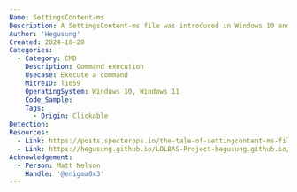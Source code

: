 ```yaml
---
Name: SettingsContent-ms
Description: A SettingsContent-ms file was introduced in Windows 10 and allows a user to create “shortcuts” to various Windows 10 setting pages.
Author: 'Hegusung'
Created: 2024-10-20
Categories:
  - Category: CMD
    Description: Command execution
    Usecase: Execute a command
    MitreID: T1059
    OperatingSystem: Windows 10, Windows 11
    Code_Sample:
    Tags:
      - Origin: Clickable
Detection:
Resources:
  - Link: https://posts.specterops.io/the-tale-of-settingcontent-ms-files-f1ea253e4d39
  - Link: https://hegusung.github.io/LOLBAS-Project-hegusung.github.io/#/cmd
Acknowledgement:
  - Person: Matt Nelson
    Handle: '@enigma0x3'
---
```

